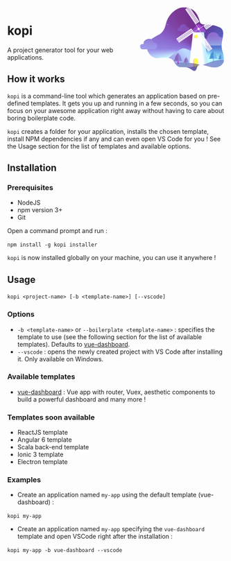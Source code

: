 <img align="right" width="200" src="./assets/windmill.png">

# kopi

A project generator tool for your web applications.

## How it works

`kopi` is a command-line tool which generates an application based on pre-defined templates. It gets you up and running in a few seconds, so you can focus on your awesome application right away without having to care about boring boilerplate code.

`kopi` creates a folder for your application, installs the chosen template, install NPM dependencies if any and can even open VS Code for you ! See the Usage section for the list of templates and available options.

## Installation

### Prerequisites

- NodeJS
- npm version 3+
- Git

Open a command prompt and run :

`npm install -g kopi installer`

`kopi` is now installed globally on your machine, you can use it anywhere !


## Usage

`kopi <project-name> [-b <template-name>] [--vscode]`

### Options

- `-b <template-name>` or `--boilerplate <template-name>` : specifies the template to use (see the following section for the list of available templates). Defaults to [vue-dashboard](https://github.com/mathilde-lannes/vue-dashboard). 
- `--vscode` : opens the newly created project with VS Code after installing it. Only available on Windows.
  
### Available templates

-  [vue-dashboard](https://github.com/mathilde-lannes/vue-dashboard) : Vue app with router, Vuex, aesthetic components to build a powerful dashboard and many more !

### Templates soon available

- ReactJS template
- Angular 6 template
- Scala back-end template
- Ionic 3 template
- Electron template

### Examples

- Create an application named `my-app` using the default template (vue-dashboard) :

`kopi my-app`

- Create an application named `my-app` specifying the `vue-dashboard` template and open VSCode right after the installation :

`kopi my-app -b vue-dashboard --vscode`